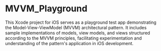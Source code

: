 # MVVM_Playground
This Xcode project for iOS serves as a playground test app demonstrating the Model-View-ViewModel (MVVM) architectural pattern. It includes sample implementations of models, view models, and views structured according to the MVVM principles, facilitating experimentation and understanding of the pattern's application in iOS development.
